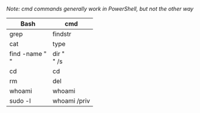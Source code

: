 *Note: cmd commands generally work in PowerShell, but not the other way*

**Bash** | **cmd**
--- | --- 
grep | findstr 
cat | type 
find -name "<search term>" | dir "<search term>" /s 
cd | cd 
rm | del 
whoami | whoami
sudo -l | whoami /priv

